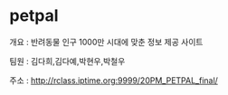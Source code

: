 # petpal
개요 : 반려동물 인구 1000만 시대에 맞춘 정보 제공 사이트

팀원 : 김다희,김다예,박현우,박철우

주소 : http://rclass.iptime.org:9999/20PM_PETPAL_final/
